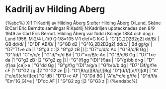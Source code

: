 # Kadrilj av Hilding Aberg

{%abc%}
X:1
T:Kadrilj av Hilding Åberg
S:efter Hilding Åberg
O:Lund, Skåne
B:Carl Eric Berndts samlingar
R:Kadrilj
N:Kadriljen upptecknades den 8/9 1949 av Carl Eric Berndt. Hilding Åberg var född i Köinge 1884 och dog i Lund 1956.
M:2/4
L:1/9
Q:1/8=105
V:1 clef=G
K:G
|: "G"[G,2D2B2g2] dd/B/ | GB dd/d/ | "D"DF AB/B/ | "G"GB d2 | 
"G"[G,2D2B2g2] dd/c/ | Bd gg/g/ | "D7"Tf>e da |1 "G"g3 z :|2 "G"g2 zB |]
|: "D7"c/d/c Ac | "G"B/c/B Gg | "D"f/d/f "C"e/c/e | "G"d/^c/d Bd | 
"D7"=c/B/c Ac | "G"B/d/B Gg | "D7"f>e da |1 "G"g2 zB :|2 "G"g2 zg |]
|: "G"{f}gg "(D)"{f}aa | "G"{g}bb d>g | "D"{f}aa [ce]>e | "G"dd Gg |
"G"g/f/g "(D)"a/g/a | "G"b/b/b dg | "D7"(3f/g/f/e cF |1 "G"G2 zg :|2 "G"G2 ze |]
|: "G"[B/g/][B/g/][Bg] "D"[d/f/][d/f/][df] | "A"[^c/e/][c/e/][ce] "G"dB | "D"D=c AF | "G"Dd BG | 
"A"e/^c/e g/f/e | "D"d/f/a "Em"[G,G]>e | "D"dc AF |1 "G"G2 zg :|2 "G"G3 z |]
{%endabc%}

